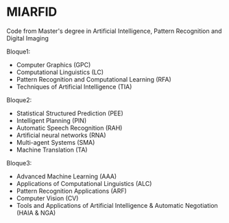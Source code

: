 # MIARFID
Code from Master's degree in Artificial Intelligence, Pattern Recognition and Digital Imaging

Bloque1:
* Computer Graphics (GPC)
* Computational Linguistics (LC)
* Pattern Recognition and Computational Learning (RFA)
* Techniques of Artificial Intelligence (TIA)

Bloque2:
* Statistical Structured Prediction (PEE)
* Intelligent Planning (PIN)
* Automatic Speech Recognition (RAH)
* Artificial neural networks (RNA)
* Multi-agent Systems (SMA)
* Machine Translation (TA)

Bloque3:
* Advanced Machine Learning (AAA)
* Applications of Computational Linguistics (ALC)
* Pattern Recognition Applications (ARF)
* Computer Vision (CV)
* Tools and Applications of Artificial Intelligence & Automatic Negotiation (HAIA & NGA)
